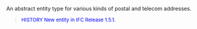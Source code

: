 ﻿An abstract entity type for various kinds of postal and telecom addresses.

> <font size="-1" color="#0000FF">HISTORY New entity in IFC Release 1.5.1.
</font>
